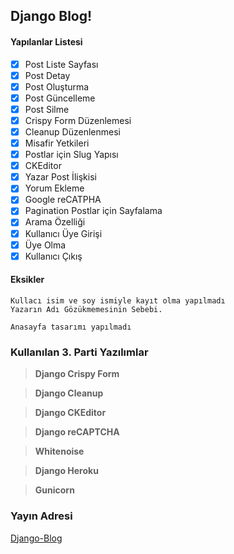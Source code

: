 ## Django Blog!
#### Yapılanlar Listesi
- [x] Post Liste Sayfası
- [x] Post Detay
- [x] Post Oluşturma
- [x] Post Güncelleme
- [x] Post Silme
- [x] Crispy Form Düzenlemesi
- [x] Cleanup Düzenlenmesi
- [x] Misafir Yetkileri
- [x] Postlar için Slug Yapısı
- [x] CKEditor
- [x] Yazar Post İlişkisi
- [x] Yorum Ekleme
- [x] Google reCATPHA
- [x] Pagination Postlar için Sayfalama
- [x] Arama Özelliği
- [x] Kullanıcı Üye Girişi
- [x] Üye Olma
- [x] Kullanıcı Çıkış

#### Eksikler
    Kullacı isim ve soy ismiyle kayıt olma yapılmadı 
    Yazarın Adı Gözükmemesinin Sebebi.

    Anasayfa tasarımı yapılmadı    
### Kullanılan 3. Parti Yazılımlar


> **Django Crispy Form** 

> **Django Cleanup** 

> **Django CKEditor** 

> **Django reCAPTCHA** 

> **Whitenoise**

> **Django Heroku**

> **Gunicorn** 


### Yayın Adresi

[Django-Blog](https://django-first-blog.herokuapp.com/)
